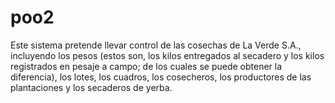 # poo2
Este sistema pretende llevar control de las cosechas de La Verde S.A., incluyendo los pesos (estos son, los kilos entregados al secadero y los kilos registrados en pesaje a campo; de los cuales se puede obtener la diferencia), los lotes, los cuadros, los cosecheros, los productores de las plantaciones y los secaderos de yerba.

